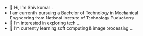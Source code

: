 - 👋 Hi, I’m Shiv kumar .
- I am currently pursuing a Bachelor of Technology in Mechanical Engineering from National Institute of Technology Puducherry 
- 👀 I’m interested in exploring tech ...
- 🌱 I’m currently learning soft computing & image processing ...


<!---
11shiv/11shiv is a ✨ special ✨ repository because its `README.md` (this file) appears on your GitHub profile.
You can click the Preview link to take a look at your changes.
--->
 
